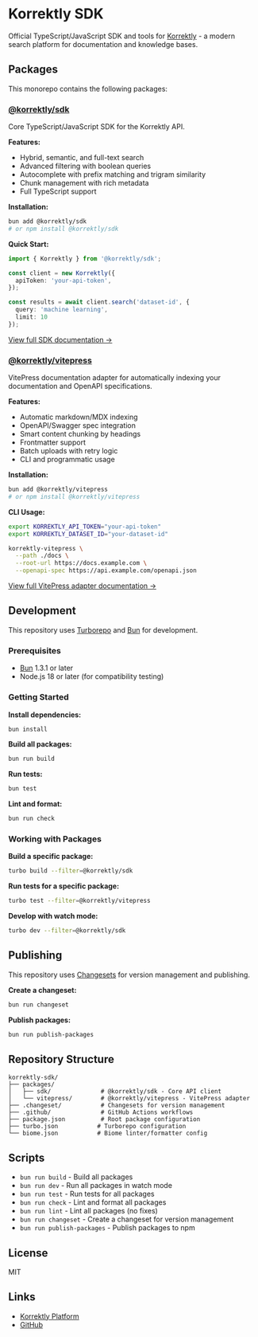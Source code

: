 # Korrektly SDK

Official TypeScript/JavaScript SDK and tools for [Korrektly](https://korrektly.com) - a modern search platform for documentation and knowledge bases.

## Packages

This monorepo contains the following packages:

### [@korrektly/sdk](./packages/sdk)

Core TypeScript/JavaScript SDK for the Korrektly API.

**Features:**
- Hybrid, semantic, and full-text search
- Advanced filtering with boolean queries
- Autocomplete with prefix matching and trigram similarity
- Chunk management with rich metadata
- Full TypeScript support

**Installation:**
```bash
bun add @korrektly/sdk
# or npm install @korrektly/sdk
```

**Quick Start:**
```typescript
import { Korrektly } from '@korrektly/sdk';

const client = new Korrektly({
  apiToken: 'your-api-token',
});

const results = await client.search('dataset-id', {
  query: 'machine learning',
  limit: 10
});
```

[View full SDK documentation →](./packages/sdk)

### [@korrektly/vitepress](./packages/vitepress)

VitePress documentation adapter for automatically indexing your documentation and OpenAPI specifications.

**Features:**
- Automatic markdown/MDX indexing
- OpenAPI/Swagger spec integration
- Smart content chunking by headings
- Frontmatter support
- Batch uploads with retry logic
- CLI and programmatic usage

**Installation:**
```bash
bun add @korrektly/vitepress
# or npm install @korrektly/vitepress
```

**CLI Usage:**
```bash
export KORREKTLY_API_TOKEN="your-api-token"
export KORREKTLY_DATASET_ID="your-dataset-id"

korrektly-vitepress \
  --path ./docs \
  --root-url https://docs.example.com \
  --openapi-spec https://api.example.com/openapi.json
```

[View full VitePress adapter documentation →](./packages/vitepress)

## Development

This repository uses [Turborepo](https://turbo.build/repo) and [Bun](https://bun.sh) for development.

### Prerequisites

- [Bun](https://bun.sh) 1.3.1 or later
- Node.js 18 or later (for compatibility testing)

### Getting Started

**Install dependencies:**
```bash
bun install
```

**Build all packages:**
```bash
bun run build
```

**Run tests:**
```bash
bun test
```

**Lint and format:**
```bash
bun run check
```

### Working with Packages

**Build a specific package:**
```bash
turbo build --filter=@korrektly/sdk
```

**Run tests for a specific package:**
```bash
turbo test --filter=@korrektly/vitepress
```

**Develop with watch mode:**
```bash
turbo dev --filter=@korrektly/sdk
```

## Publishing

This repository uses [Changesets](https://github.com/changesets/changesets) for version management and publishing.

**Create a changeset:**
```bash
bun run changeset
```

**Publish packages:**
```bash
bun run publish-packages
```

## Repository Structure

```
korrektly-sdk/
├── packages/
│   ├── sdk/              # @korrektly/sdk - Core API client
│   └── vitepress/        # @korrektly/vitepress - VitePress adapter
├── .changeset/           # Changesets for version management
├── .github/              # GitHub Actions workflows
├── package.json          # Root package configuration
├── turbo.json           # Turborepo configuration
└── biome.json           # Biome linter/formatter config
```

## Scripts

- `bun run build` - Build all packages
- `bun run dev` - Run all packages in watch mode
- `bun run test` - Run tests for all packages
- `bun run check` - Lint and format all packages
- `bun run lint` - Lint all packages (no fixes)
- `bun run changeset` - Create a changeset for version management
- `bun run publish-packages` - Publish packages to npm

## License

MIT

## Links

- [Korrektly Platform](https://korrektly.com)
- [GitHub](https://github.com/korrektly/ts-sdk)